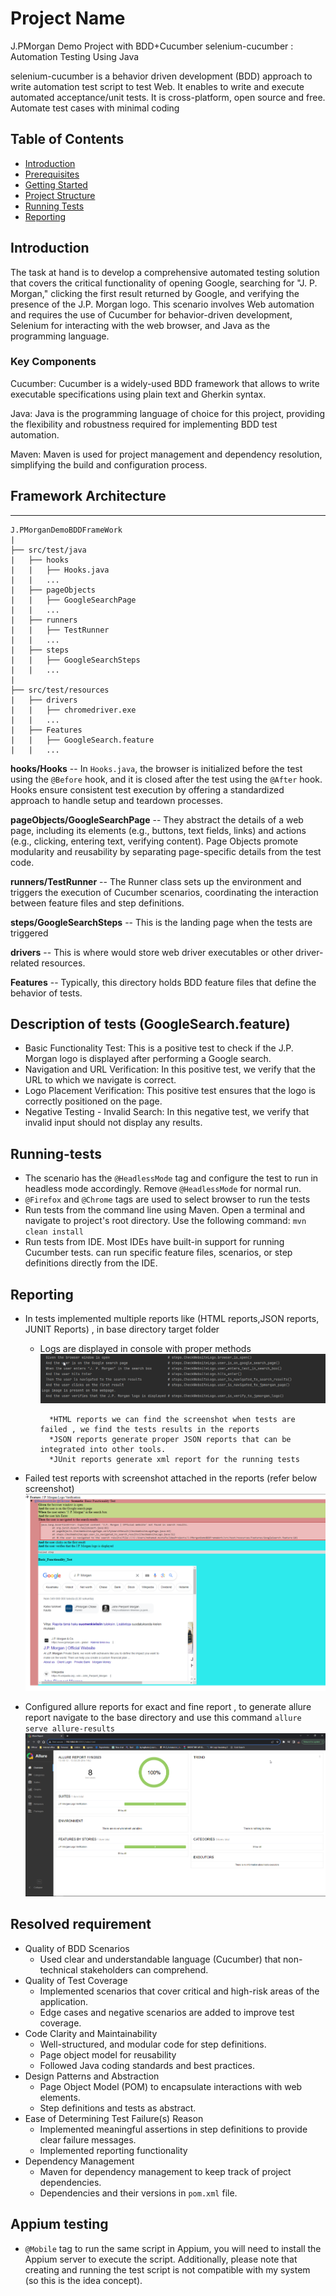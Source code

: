 # Project Name
J.PMorgan Demo Project with BDD+Cucumber
selenium-cucumber : Automation Testing Using Java

selenium-cucumber is a behavior driven development (BDD) approach to write automation test script to test Web. It enables to write and execute automated acceptance/unit tests. It is cross-platform, open source and free. Automate test cases with minimal coding

## Table of Contents

- [Introduction](#introduction)
- [Prerequisites](#prerequisites)
- [Getting Started](#getting-started)
- [Project Structure](#project-structure)
- [Running Tests](#running-tests)
- [Reporting](#reporting)


## Introduction
The task at hand is to develop a comprehensive automated testing solution that covers the critical functionality of opening Google, searching for "J. P. Morgan," clicking the first result returned by Google, and verifying the presence of the J.P. Morgan logo. This scenario involves Web automation and requires the use of Cucumber for behavior-driven development, Selenium for interacting with the web browser, and Java as the programming language.

### Key Components
Cucumber: Cucumber is a widely-used BDD framework that allows to write executable specifications using plain text and Gherkin syntax.

Java: Java is the programming language of choice for this project, providing the flexibility and robustness required for implementing BDD test automation.

Maven: Maven is used for project management and dependency resolution, simplifying the build and configuration process.

## Framework Architecture
--------------
    J.PMorganDemoBDDFrameWork
    |
    ├── src/test/java
    |   ├── hooks
    |   |   ├── Hooks.java
    |   |   ...
    |   ├── pageObjects
    |   |   ├── GoogleSearchPage
    |   |   ...
    |   ├── runners
    |   |   ├── TestRunner
    |   |   ...
    |   ├── steps
    |   |   ├── GoogleSearchSteps
    |   |   ...
    |
    ├── src/test/resources
    |   ├── drivers
    |   |   ├── chromedriver.exe
    |   |   ...
    |   ├── Features
    |   |   ├── GoogleSearch.feature
    |   |   ...


**hooks/Hooks** -- In `Hooks.java`, the browser is initialized before the test using the `@Before` hook, and it is closed after the test using the `@After` hook. Hooks ensure consistent test execution by offering a standardized approach to handle setup and teardown processes.

**pageObjects/GoogleSearchPage** --  They abstract the details of a web page, including its elements (e.g., buttons, text fields, links) and actions (e.g., clicking, entering text, verifying content).
Page Objects promote modularity and reusability by separating page-specific details from the test code.

**runners/TestRunner** -- The Runner class sets up the environment and triggers the execution of Cucumber scenarios, coordinating the interaction between feature files and step definitions.

**steps/GoogleSearchSteps** -- This is the landing page when the tests are triggered 

**drivers** -- This is where would store web driver executables or other driver-related resources.

**Features** -- Typically, this directory holds BDD feature files that define the behavior of tests.

## Description of tests (GoogleSearch.feature)
* Basic Functionality Test: This is a positive test to check if the J.P. Morgan logo is displayed after performing a Google search.
* Navigation and URL Verification: In this positive test, we verify that the URL to which we navigate is correct.
* Logo Placement Verification: This positive test ensures that the logo is correctly positioned on the page.
* Negative Testing - Invalid Search: In this negative test, we verify that invalid input should not display any results.

## Running-tests

* The scenario has the `@HeadlessMode` tag and configure the test to run in headless mode accordingly. Remove `@HeadlessMode` for normal run.
* `@Firefox` and `@Chrome` tags are used to select browser to run the tests
* Run tests from the command line using Maven. Open a terminal and navigate to project's root directory. Use the following command:
  `mvn clean install`
* Run tests from IDE. Most IDEs have built-in support for running Cucumber tests.  can run specific feature files, scenarios, or step definitions directly from the IDE.


## Reporting
* In tests  implemented multiple reports like (HTML reports,JSON reports, JUNIT Reports) , in base directory target folder
    * Logs are displayed in console with proper methods
        ![img.png](img.png)

            *HTML reports we can find the screenshot when tests are failed , we find the tests results in the reports
            *JSON reports generate proper JSON reports that can be integrated into other tools.
            *JUnit reports generate xml report for the running tests

* Failed test reports with screenshot attached in the reports (refer below screenshot)
        ![img_1.png](img_1.png)

* Configured allure reports for exact and fine report , to generate allure report navigate to the  base directory and use this command `allure serve allure-results`
        ![img_2.png](img_2.png)

## Resolved requirement
  * Quality of BDD Scenarios
      - Used clear and understandable language (Cucumber) that non-technical stakeholders can comprehend.
  * Quality of Test Coverage
      - Implemented scenarios that cover critical and high-risk areas of the application.
      - Edge cases and negative scenarios are added to improve test coverage.
  * Code Clarity and Maintainability
      - Well-structured, and modular code for step definitions.
      - Page object model for reusability 
      - Followed Java coding standards and best practices.
  * Design Patterns and Abstraction
      - Page Object Model (POM) to encapsulate interactions with web elements.
      - Step definitions and tests as abstract.
  * Ease of Determining Test Failure(s) Reason
      - Implemented meaningful assertions in step definitions to provide clear failure messages.
      - Implemented reporting functionality 
  * Dependency Management
      - Maven for dependency management to keep track of project dependencies.
      - Dependencies and their versions in `pom.xml` file.

## Appium testing
  * `@Mobile`  tag to run the same script in Appium, you will need to install the Appium server to execute the script. Additionally, please note that creating and running the test script is not compatible with my system (so this is the idea concept).